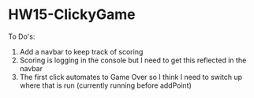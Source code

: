 # HW15-ClickyGame

To Do's:

1. Add a navbar to keep track of scoring
2. Scoring is logging in the console but I need to get this reflected in the navbar
3. The first click automates to Game Over so I think I need to switch up where that is run (currently running before addPoint)

